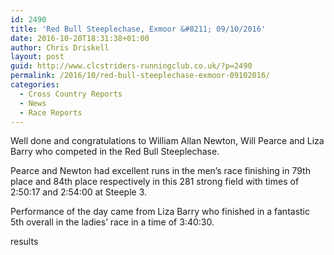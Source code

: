 ```yaml
---
id: 2490
title: 'Red Bull Steeplechase, Exmoor &#8211; 09/10/2016'
date: 2016-10-20T18:31:38+01:00
author: Chris Driskell
layout: post
guid: http://www.clcstriders-runningclub.co.uk/?p=2490
permalink: /2016/10/red-bull-steeplechase-exmoor-09102016/
categories:
  - Cross Country Reports
  - News
  - Race Reports
---
```

Well done and congratulations to William Allan Newton, Will Pearce and Liza Barry who competed in the Red Bull Steeplechase.

Pearce and Newton had excellent runs in the men&#8217;s race finishing in 79th place and 84th place respectively in this 281 strong field with times of 2:50:17 and 2:54:00 at Steeple 3.

Performance of the day came from Liza Barry who finished in a fantastic 5th overall in the ladies&#8217; race in a time of 3:40:30.

results